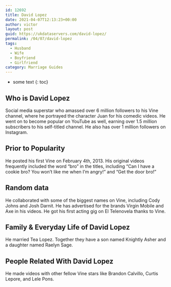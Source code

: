 ```yaml
---
id: 12692
title: David Lopez
date: 2021-04-07T12:13:23+00:00
author: victor
layout: post
guid: https://ukdataservers.com/david-lopez/
permalink: /04/07/david-lopez
tags:
  - Husband
  - Wife
  - Boyfriend
  - Girlfriend
category: Marriage Guides
---
```


* some text
{: toc}


## Who is David Lopez



Social media superstar who amassed over 6 million followers to his Vine channel, where he portrayed the character Juan for his comedic videos. He went on to become popular on YouTube as well, earning over 1.5 million subscribers to his self-titled channel. He also has over 1 million followers on Instagram.

                
                
                
## Prior to Popularity



He posted his first Vine on February 4th, 2013. His original videos frequently included the word &#8220;bro&#8221; in the titles, including &#8220;Can I have a cookie bro? You won&#8217;t like me when I&#8217;m angry!&#8221; and &#8220;Get the door bro!&#8221;

                
                
                
## Random data



He collaborated with some of the biggest names on Vine, including Cody Johns and Josh Darnit. He has advertised for the brands Virgin Mobile and Axe in his videos. He got his first acting gig on El Telenovela thanks to Vine.

                
                
                
## Family & Everyday Life of David Lopez



He married Tea Lopez. Together they have a son named Knightly Asher and a daughter named Raelyn Sage.

                
                
                
## People Related With David Lopez



He made videos with other fellow Vine stars like Brandon Calvillo, Curtis Lepore, and Lele Pons.

                
              
            
          
          
          